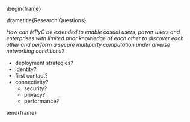 \begin{frame}

\frametitle{Research Questions}

*How can MPyC be extended to enable casual users, power users and enterprises with limited prior knowledge of each other to discover each other and perform a secure multiparty
computation under diverse networking conditions?*

- deployment strategies?
- identity?
- first contact?
- connectivity?
	- security?
	- privacy?
	- performance?




\end{frame}


